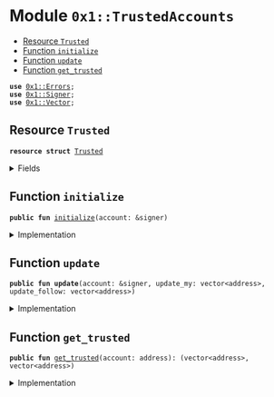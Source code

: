 
<a name="0x1_TrustedAccounts"></a>

# Module `0x1::TrustedAccounts`



-  [Resource `Trusted`](#0x1_TrustedAccounts_Trusted)
-  [Function `initialize`](#0x1_TrustedAccounts_initialize)
-  [Function `update`](#0x1_TrustedAccounts_update)
-  [Function `get_trusted`](#0x1_TrustedAccounts_get_trusted)


<pre><code><b>use</b> <a href="Errors.md#0x1_Errors">0x1::Errors</a>;
<b>use</b> <a href="Signer.md#0x1_Signer">0x1::Signer</a>;
<b>use</b> <a href="Vector.md#0x1_Vector">0x1::Vector</a>;
</code></pre>



<a name="0x1_TrustedAccounts_Trusted"></a>

## Resource `Trusted`



<pre><code><b>resource</b> <b>struct</b> <a href="TrustedAccounts.md#0x1_TrustedAccounts_Trusted">Trusted</a>
</code></pre>



<details>
<summary>Fields</summary>


<dl>
<dt>
<code>my_trusted_accounts: vector&lt;address&gt;</code>
</dt>
<dd>

</dd>
<dt>
<code>follow_operators_trusting_accounts: vector&lt;address&gt;</code>
</dt>
<dd>

</dd>
</dl>


</details>

<a name="0x1_TrustedAccounts_initialize"></a>

## Function `initialize`



<pre><code><b>public</b> <b>fun</b> <a href="TrustedAccounts.md#0x1_TrustedAccounts_initialize">initialize</a>(account: &signer)
</code></pre>



<details>
<summary>Implementation</summary>


<pre><code><b>public</b> <b>fun</b> <a href="TrustedAccounts.md#0x1_TrustedAccounts_initialize">initialize</a>(account: &signer) {
  move_to&lt;<a href="TrustedAccounts.md#0x1_TrustedAccounts_Trusted">Trusted</a>&gt;(account, <a href="TrustedAccounts.md#0x1_TrustedAccounts_Trusted">Trusted</a>{
    my_trusted_accounts: <a href="Vector.md#0x1_Vector_empty">Vector::empty</a>(),
    follow_operators_trusting_accounts: <a href="Vector.md#0x1_Vector_empty">Vector::empty</a>()
  });
}
</code></pre>



</details>

<a name="0x1_TrustedAccounts_update"></a>

## Function `update`



<pre><code><b>public</b> <b>fun</b> <b>update</b>(account: &signer, update_my: vector&lt;address&gt;, update_follow: vector&lt;address&gt;)
</code></pre>



<details>
<summary>Implementation</summary>


<pre><code><b>public</b> <b>fun</b> <b>update</b>(account: &signer, update_my: vector&lt;address&gt;, update_follow: vector&lt;address&gt;) <b>acquires</b> <a href="TrustedAccounts.md#0x1_TrustedAccounts_Trusted">Trusted</a>{
  // TODO: Check <b>exists</b>
  // exists_at(payee)
  <b>let</b> state = borrow_global_mut&lt;<a href="TrustedAccounts.md#0x1_TrustedAccounts_Trusted">Trusted</a>&gt;(<a href="Signer.md#0x1_Signer_address_of">Signer::address_of</a>(account));
  state.my_trusted_accounts = update_my;
  state.follow_operators_trusting_accounts = update_follow;
}
</code></pre>



</details>

<a name="0x1_TrustedAccounts_get_trusted"></a>

## Function `get_trusted`



<pre><code><b>public</b> <b>fun</b> <a href="TrustedAccounts.md#0x1_TrustedAccounts_get_trusted">get_trusted</a>(account: address): (vector&lt;address&gt;, vector&lt;address&gt;)
</code></pre>



<details>
<summary>Implementation</summary>


<pre><code><b>public</b> <b>fun</b> <a href="TrustedAccounts.md#0x1_TrustedAccounts_get_trusted">get_trusted</a>(account: address): (vector&lt;address&gt;, vector&lt;address&gt;) <b>acquires</b> <a href="TrustedAccounts.md#0x1_TrustedAccounts_Trusted">Trusted</a>{
  <b>assert</b>(<b>exists</b>&lt;<a href="TrustedAccounts.md#0x1_TrustedAccounts_Trusted">Trusted</a>&gt;(account), <a href="Errors.md#0x1_Errors_not_published">Errors::not_published</a>(200101));
  <b>let</b> state = borrow_global&lt;<a href="TrustedAccounts.md#0x1_TrustedAccounts_Trusted">Trusted</a>&gt;(account);
  (*&state.my_trusted_accounts, *&state.follow_operators_trusting_accounts)
}
</code></pre>



</details>


[//]: # ("File containing references which can be used from documentation")
[ACCESS_CONTROL]: https://github.com/libra/lip/blob/master/lips/lip-2.md
[ROLE]: https://github.com/libra/lip/blob/master/lips/lip-2.md#roles
[PERMISSION]: https://github.com/libra/lip/blob/master/lips/lip-2.md#permissions
